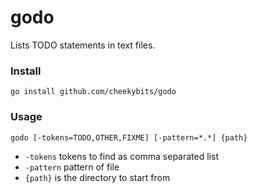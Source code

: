 godo
====

Lists TODO statements in text files.

### Install

```
go install github.com/cheekybits/godo
```

### Usage

```
godo [-tokens=TODO,OTHER,FIXME] [-pattern=*.*] {path}
```

  * `-tokens` tokens to find as comma separated list
  * `-pattern` pattern of file
  * `{path}` is the directory to start from
